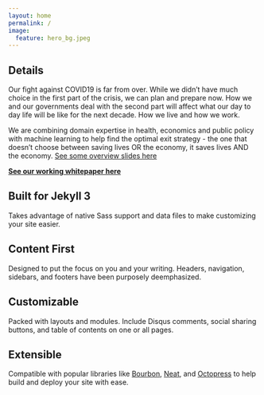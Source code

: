 ```yaml
---
layout: home
permalink: /
image:
  feature: hero_bg.jpeg
---
```


## Details
Our fight against COVID19 is far from over. While we didn’t have much choice in the first part of the crisis, we can plan and prepare now. How we and our governments deal with the second part will affect what our day to day life will be like for the next decade. How we live and how we work.

We are combining domain expertise in health, economics and public policy with machine learning to help find the optimal exit strategy - the one that doesn’t choose between saving lives OR the economy, it saves lives AND the economy.
[See some overview slides here](https://links.quant-quest.com/HELPSlides)

[**See our working whitepaper here**](https://docs.google.com/document/d/1OgCIZ0NGZP8XELOI6niWxY-rHIh5h2gh2w3U5TOHyOU)


<div class="tiles">

<div class="tile">
  <h2 class="post-title">Built for Jekyll 3</h2>
  <p class="post-excerpt">Takes advantage of native Sass support and data files to make customizing your site easier.</p>
</div><!-- /.tile -->

<div class="tile">
  <h2 class="post-title">Content First</h2>
  <p class="post-excerpt">Designed to put the focus on you and your writing. Headers, navigation, sidebars, and footers have been purposely deemphasized.</p>
</div><!-- /.tile -->

<div class="tile">
  <h2 class="post-title">Customizable</h2>
  <p class="post-excerpt">Packed with layouts and modules. Include Disqus comments, social sharing buttons, and table of contents on one or all pages.</p>
</div><!-- /.tile -->

<div class="tile">
  <h2 class="post-title">Extensible</h2>
  <p class="post-excerpt">Compatible with popular libraries like <a href="http://bourbon.io">Bourbon</a>, <a href="http://neat.bourbon.io/">Neat</a>, and <a href="http://github.com/octopress/octopress">Octopress</a> to help build and deploy your site with ease.</p>
</div><!-- /.tile -->

</div><!-- /.tiles -->
